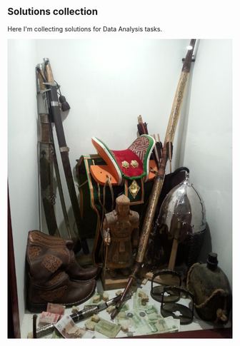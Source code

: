 ## Solutions collection

Here I'm collecting solutions for Data Analysis tasks.

<p align="center"; image-orientation: 270deg>
  <img image-orientation: 270deg; src="https://github.com/Filareth2015/Solutions-collection/blob/master/20130906_203739_5.jpg" width="600"/>
</p>
